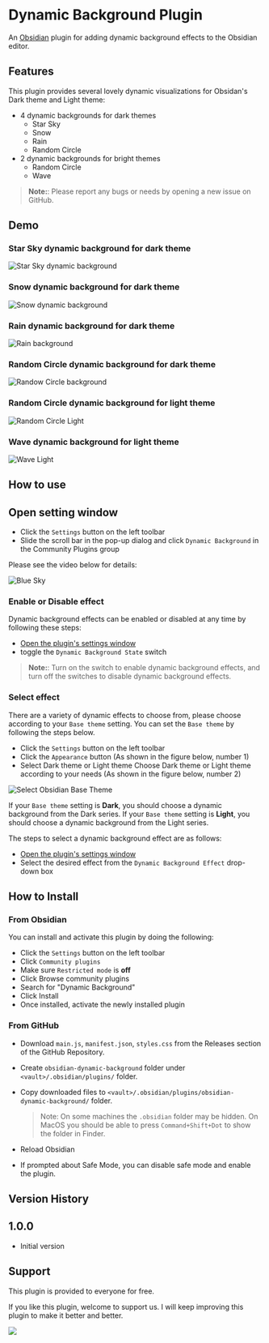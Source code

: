 # Dynamic Background Plugin

An [Obsidian](https://obsidian.md) plugin for adding dynamic background effects to the Obsidian editor.

## Features

This plugin provides several lovely dynamic visualizations for Obsidan's Dark theme and Light theme:

- 4 dynamic backgrounds for dark themes
  - Star Sky
  - Snow
  - Rain
  - Random Circle
- 2 dynamic backgrounds for bright themes
  - Random Circle
  - Wave

> **Note:**: Please report any bugs or needs by opening a new issue on GitHub.

## Demo

### Star Sky dynamic background for dark theme

![Star Sky dynamic background](https://raw.githubusercontent.com/roam-code/obsidian-dynamic-background/master/assets/star-sky-dark.gif)

### Snow dynamic background for dark theme

![Snow dynamic background](https://raw.githubusercontent.com/roam-code/obsidian-dynamic-background/master/assets/snow-dark.gif)

### Rain dynamic background for dark theme

![Rain background](https://raw.githubusercontent.com/roam-code/obsidian-dynamic-background/master/assets/rain-dark.gif)

### Random Circle dynamic background for dark theme

![Randow Circle background](https://raw.githubusercontent.com/roam-code/obsidian-dynamic-background/master/assets/random-circle-dark.gif)

### Random Circle dynamic background for light theme

![Random Circle Light](https://raw.githubusercontent.com/roam-code/obsidian-dynamic-background/master/assets/random-circle-light.gif)

### Wave dynamic background for light theme

![Wave Light](https://raw.githubusercontent.com/roam-code/obsidian-dynamic-background/master/assets/wave-light.gif)


## How to use

## Open setting window

- Click the `Settings` button on the left toolbar
- Slide the scroll bar in the pop-up dialog and click `Dynamic Background` in the Community Plugins group

Please see the video below for details:

![Blue Sky](https://raw.githubusercontent.com/roam-code/obsidian-dynamic-background/master/assets/open-plugin-settings-window.gif)

### Enable or Disable effect

Dynamic background effects can be enabled or disabled at any time by following these steps:

- [Open the plugin's settings window](#open-setting-window)
- toggle the `Dynamic Background State` switch

> **Note:**: Turn on the switch to enable dynamic background effects, and turn off the switches to disable dynamic background effects.

### Select effect

There are a variety of dynamic effects to choose from, please choose according to your `Base theme` setting. You can set the `Base theme` by following the steps below.

- Click the `Settings` button on the left toolbar
- Click the `Appearance` button (As shown in the figure below, number 1)
- Select Dark theme or Light theme Choose Dark theme or Light theme according to your needs (As shown in the figure below, number 2)

![Select Obsidian Base Theme](https://raw.githubusercontent.com/roam-code/obsidian-dynamic-background/master/assets/select-obsidian-base-theme.jpg)


If your `Base theme` setting is **Dark**, you should choose a dynamic background from the Dark series. If your `Base theme` setting is **Light**, you should choose a dynamic background from the Light series.

The steps to select a dynamic background effect are as follows:

- [Open the plugin's settings window](#open-setting-window)
- Select the desired effect from the `Dynamic Background Effect` drop-down box

## How to Install

### From Obsidian 

You can install and activate this plugin by doing the following:

- Click the `Settings` button on the left toolbar
- Click `Community plugins`
- Make sure `Restricted mode` is **off**
- Click Browse community plugins
- Search for "Dynamic Background"
- Click Install
- Once installed, activate the newly installed plugin

### From GitHub

- Download `main.js`, `manifest.json`, `styles.css` from the Releases section of the GitHub Repository.
- Create `obsidian-dynamic-background` folder under `<vault>/.obsidian/plugins/` folder.
- Copy downloaded files to `<vault>/.obsidian/plugins/obsidian-dynamic-background/` folder.  
  
  >Note: On some machines the `.obsidian` folder may be hidden. On MacOS you should be able to press `Command+Shift+Dot` to show the folder in Finder.

- Reload Obsidian
- If prompted about Safe Mode, you can disable safe mode and enable the plugin.

## Version History

## 1.0.0

- Initial version

## Support

This plugin is provided to everyone for free. 

If you like this plugin, welcome to support us. I will keep improving this plugin to make it better and better.

<a href="https://www.buymeacoffee.com/samuelsong"><img src="https://img.buymeacoffee.com/button-api/?text=Buy me a coffee&emoji=☕&slug=codetab&button_colour=e3e7ef&font_colour=262626&font_family=Inter&outline_colour=262626&coffee_colour=ff0000"></a>

